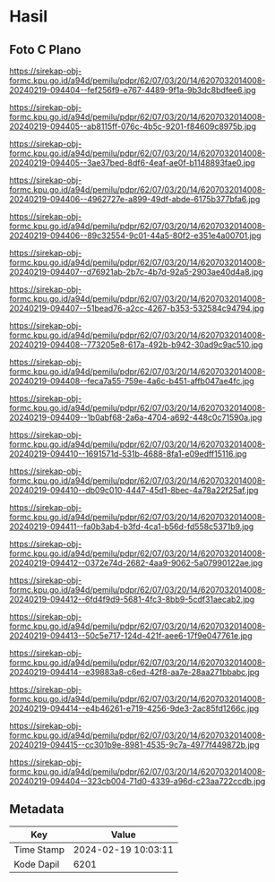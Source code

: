 # Hasil

## Foto C Plano

https://sirekap-obj-formc.kpu.go.id/a94d/pemilu/pdpr/62/07/03/20/14/6207032014008-20240219-094404--fef256f9-e767-4489-9f1a-9b3dc8bdfee6.jpg

https://sirekap-obj-formc.kpu.go.id/a94d/pemilu/pdpr/62/07/03/20/14/6207032014008-20240219-094405--ab8115ff-076c-4b5c-9201-f84609c8975b.jpg

https://sirekap-obj-formc.kpu.go.id/a94d/pemilu/pdpr/62/07/03/20/14/6207032014008-20240219-094405--3ae37bed-8df6-4eaf-ae0f-b1148893fae0.jpg

https://sirekap-obj-formc.kpu.go.id/a94d/pemilu/pdpr/62/07/03/20/14/6207032014008-20240219-094406--4962727e-a899-49df-abde-6175b377bfa6.jpg

https://sirekap-obj-formc.kpu.go.id/a94d/pemilu/pdpr/62/07/03/20/14/6207032014008-20240219-094406--89c32554-9c01-44a5-80f2-e351e4a00701.jpg

https://sirekap-obj-formc.kpu.go.id/a94d/pemilu/pdpr/62/07/03/20/14/6207032014008-20240219-094407--d76921ab-2b7c-4b7d-92a5-2903ae40d4a8.jpg

https://sirekap-obj-formc.kpu.go.id/a94d/pemilu/pdpr/62/07/03/20/14/6207032014008-20240219-094407--51bead76-a2cc-4267-b353-532584c94794.jpg

https://sirekap-obj-formc.kpu.go.id/a94d/pemilu/pdpr/62/07/03/20/14/6207032014008-20240219-094408--773205e8-617a-492b-b942-30ad9c9ac510.jpg

https://sirekap-obj-formc.kpu.go.id/a94d/pemilu/pdpr/62/07/03/20/14/6207032014008-20240219-094408--feca7a55-759e-4a6c-b451-affb047ae4fc.jpg

https://sirekap-obj-formc.kpu.go.id/a94d/pemilu/pdpr/62/07/03/20/14/6207032014008-20240219-094409--1b0abf68-2a6a-4704-a692-448c0c71590a.jpg

https://sirekap-obj-formc.kpu.go.id/a94d/pemilu/pdpr/62/07/03/20/14/6207032014008-20240219-094410--1691571d-531b-4688-8fa1-e09edff15116.jpg

https://sirekap-obj-formc.kpu.go.id/a94d/pemilu/pdpr/62/07/03/20/14/6207032014008-20240219-094410--db09c010-4447-45d1-8bec-4a78a22f25af.jpg

https://sirekap-obj-formc.kpu.go.id/a94d/pemilu/pdpr/62/07/03/20/14/6207032014008-20240219-094411--fa0b3ab4-b3fd-4ca1-b56d-fd558c5371b9.jpg

https://sirekap-obj-formc.kpu.go.id/a94d/pemilu/pdpr/62/07/03/20/14/6207032014008-20240219-094412--0372e74d-2682-4aa9-9062-5a07990122ae.jpg

https://sirekap-obj-formc.kpu.go.id/a94d/pemilu/pdpr/62/07/03/20/14/6207032014008-20240219-094412--6fd4f9d9-5681-4fc3-8bb9-5cdf31aecab2.jpg

https://sirekap-obj-formc.kpu.go.id/a94d/pemilu/pdpr/62/07/03/20/14/6207032014008-20240219-094413--50c5e717-124d-421f-aee6-17f9e047761e.jpg

https://sirekap-obj-formc.kpu.go.id/a94d/pemilu/pdpr/62/07/03/20/14/6207032014008-20240219-094414--e39883a8-c6ed-42f8-aa7e-28aa271bbabc.jpg

https://sirekap-obj-formc.kpu.go.id/a94d/pemilu/pdpr/62/07/03/20/14/6207032014008-20240219-094414--e4b46261-e719-4256-9de3-2ac85fd1266c.jpg

https://sirekap-obj-formc.kpu.go.id/a94d/pemilu/pdpr/62/07/03/20/14/6207032014008-20240219-094415--cc301b9e-8981-4535-9c7a-4977f449872b.jpg

https://sirekap-obj-formc.kpu.go.id/a94d/pemilu/pdpr/62/07/03/20/14/6207032014008-20240219-094404--323cb004-71d0-4339-a96d-c23aa722ccdb.jpg


## Metadata

| Key        | Value               |
| ---------- | ------------------- |
| Time Stamp | 2024-02-19 10:03:11 |
| Kode Dapil | 6201                |



